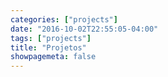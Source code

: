 ```yaml
---
categories: ["projects"]
date: "2016-10-02T22:55:05-04:00"
tags: ["projects"]
title: "Projetos"
showpagemeta: false
---
```

